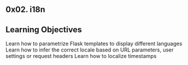 0x02. i18n
-----

Learning Objectives
----
Learn how to parametrize Flask templates to display different languages
Learn how to infer the correct locale based on URL parameters, user settings or request headers
Learn how to localize timestamps
